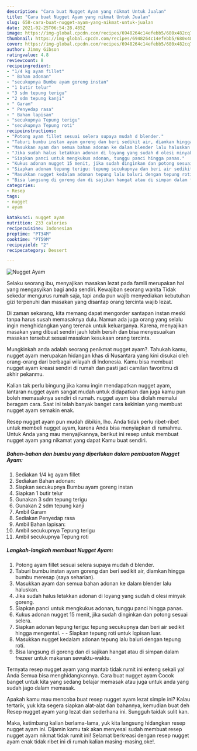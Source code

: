```yaml
---
description: "Cara buat Nugget Ayam yang nikmat Untuk Jualan"
title: "Cara buat Nugget Ayam yang nikmat Untuk Jualan"
slug: 658-cara-buat-nugget-ayam-yang-nikmat-untuk-jualan
date: 2021-02-25T06:54:28.485Z
image: https://img-global.cpcdn.com/recipes/6948264c14efebb5/680x482cq70/nugget-ayam-foto-resep-utama.jpg
thumbnail: https://img-global.cpcdn.com/recipes/6948264c14efebb5/680x482cq70/nugget-ayam-foto-resep-utama.jpg
cover: https://img-global.cpcdn.com/recipes/6948264c14efebb5/680x482cq70/nugget-ayam-foto-resep-utama.jpg
author: Jimmy Gibson
ratingvalue: 4.8
reviewcount: 8
recipeingredient:
- "1/4 kg ayam fillet"
- " Bahan adonan"
- "secukupnya Bumbu ayam goreng instan"
- "1 butir telur"
- "3 sdm tepung terigu"
- "2 sdm tepung kanji"
- " Garam"
- " Penyedap rasa"
- " Bahan lapisan"
- "secukupnya Tepung terigu"
- "secukupnya Tepung roti"
recipeinstructions:
- "Potong ayam fillet sesuai selera supaya mudah d blender."
- "Taburi bumbu instan ayam goreng dan beri sedikit air, diamkan hingga bumbu meresap (saya seharian)."
- "Masukkan ayam dan semua bahan adonan ke dalam blender lalu haluskan."
- "Jika sudah halus letakkan adonan di loyang yang sudah d olesi minyak goreng."
- "Siapkan panci untuk mengkukus adonan, tunggu panci hingga panas."
- "Kukus adonan nugget 15 menit, jika sudah dinginkan dan potong sesuai selera."
- "Siapkan adonan tepung terigu: tepung secukupnya dan beri air sedikit hingga mengental.  Siapkan tepung roti untuk lqpisan luar."
- "Masukkan nugget kedalam adonan tepung lalu baluri dengan tepung roti."
- "Bisa langsung di goreng dan di sajikan hangat atau di simpan dalam frezeer untuk makanan sewaktu-waktu."
categories:
- Resep
tags:
- nugget
- ayam

katakunci: nugget ayam 
nutrition: 233 calories
recipecuisine: Indonesian
preptime: "PT34M"
cooktime: "PT59M"
recipeyield: "2"
recipecategory: Dessert

---
```



![Nugget Ayam](https://img-global.cpcdn.com/recipes/6948264c14efebb5/680x482cq70/nugget-ayam-foto-resep-utama.jpg)

Selaku seorang ibu, menyajikan masakan lezat pada famili merupakan hal yang mengasyikan bagi anda sendiri. Kewajiban seorang  wanita Tidak sekedar mengurus rumah saja, tapi anda pun wajib menyediakan kebutuhan gizi terpenuhi dan masakan yang disantap orang tercinta wajib lezat.

Di zaman  sekarang, kita memang dapat mengorder santapan instan meski tanpa harus susah memasaknya dulu. Namun ada juga orang yang selalu ingin menghidangkan yang terenak untuk keluarganya. Karena, menyajikan masakan yang dibuat sendiri jauh lebih bersih dan bisa menyesuaikan masakan tersebut sesuai masakan kesukaan orang tercinta. 



Mungkinkah anda adalah seorang penikmat nugget ayam?. Tahukah kamu, nugget ayam merupakan hidangan khas di Nusantara yang kini disukai oleh orang-orang dari berbagai wilayah di Indonesia. Kamu bisa membuat nugget ayam kreasi sendiri di rumah dan pasti jadi camilan favoritmu di akhir pekanmu.

Kalian tak perlu bingung jika kamu ingin mendapatkan nugget ayam, lantaran nugget ayam sangat mudah untuk didapatkan dan juga kamu pun boleh memasaknya sendiri di rumah. nugget ayam bisa diolah memalui beragam cara. Saat ini telah banyak banget cara kekinian yang membuat nugget ayam semakin enak.

Resep nugget ayam pun mudah dibikin, lho. Anda tidak perlu ribet-ribet untuk membeli nugget ayam, karena Anda bisa menyiapkan di rumahmu. Untuk Anda yang mau menyajikannya, berikut ini resep untuk membuat nugget ayam yang nikamat yang dapat Kamu buat sendiri.

<!--inarticleads1-->

##### Bahan-bahan dan bumbu yang diperlukan dalam pembuatan Nugget Ayam:

1. Sediakan 1/4 kg ayam fillet
1. Sediakan  Bahan adonan:
1. Siapkan secukupnya Bumbu ayam goreng instan
1. Siapkan 1 butir telur
1. Gunakan 3 sdm tepung terigu
1. Gunakan 2 sdm tepung kanji
1. Ambil  Garam
1. Sediakan  Penyedap rasa
1. Ambil  Bahan lapisan:
1. Ambil secukupnya Tepung terigu
1. Ambil secukupnya Tepung roti




<!--inarticleads2-->

##### Langkah-langkah membuat Nugget Ayam:

1. Potong ayam fillet sesuai selera supaya mudah d blender.
1. Taburi bumbu instan ayam goreng dan beri sedikit air, diamkan hingga bumbu meresap (saya seharian).
1. Masukkan ayam dan semua bahan adonan ke dalam blender lalu haluskan.
1. Jika sudah halus letakkan adonan di loyang yang sudah d olesi minyak goreng.
1. Siapkan panci untuk mengkukus adonan, tunggu panci hingga panas.
1. Kukus adonan nugget 15 menit, jika sudah dinginkan dan potong sesuai selera.
1. Siapkan adonan tepung terigu: tepung secukupnya dan beri air sedikit hingga mengental. -  - Siapkan tepung roti untuk lqpisan luar.
1. Masukkan nugget kedalam adonan tepung lalu baluri dengan tepung roti.
1. Bisa langsung di goreng dan di sajikan hangat atau di simpan dalam frezeer untuk makanan sewaktu-waktu.




Ternyata resep nugget ayam yang mantab tidak rumit ini enteng sekali ya! Anda Semua bisa menghidangkannya. Cara buat nugget ayam Cocok banget untuk kita yang sedang belajar memasak atau juga untuk anda yang sudah jago dalam memasak.

Apakah kamu mau mencoba buat resep nugget ayam lezat simple ini? Kalau tertarik, yuk kita segera siapkan alat-alat dan bahannya, kemudian buat deh Resep nugget ayam yang lezat dan sederhana ini. Sungguh taidak sulit kan. 

Maka, ketimbang kalian berlama-lama, yuk kita langsung hidangkan resep nugget ayam ini. Dijamin kamu tak akan menyesal sudah membuat resep nugget ayam nikmat tidak rumit ini! Selamat berkreasi dengan resep nugget ayam enak tidak ribet ini di rumah kalian masing-masing,oke!.

